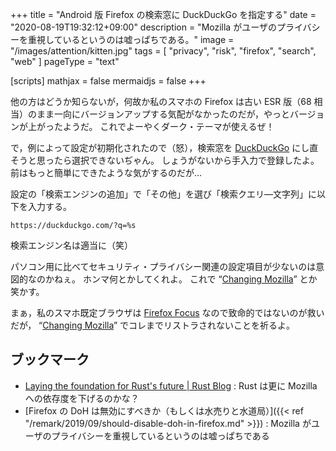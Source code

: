 +++
title = "Android 版 Firefox の検索窓に DuckDuckGo を指定する"
date =  "2020-08-19T19:32:12+09:00"
description = "Mozilla がユーザのプライバシーを重視しているというのは嘘っぱちである。"
image = "/images/attention/kitten.jpg"
tags = [ "privacy", "risk", "firefox", "search", "web" ]
pageType = "text"

[scripts]
  mathjax = false
  mermaidjs = false
+++

他の方はどうか知らないが，何故か私のスマホの Firefox は古い ESR 版（68 相当）のまま一向にバージョンアップする気配がなかったのだが，やっとバージョンが上がったようだ。
これでよーやくダーク・テーマが使えるぜ！

で，例によって設定が初期化されたので（怒），検索窓を [DuckDuckGo] にし直そうと思ったら選択できないぢゃん。
しょうがないから手入力で登録したよ。
前はもっと簡単にできたような気がするのだが...

設定の「検索エンジンの追加」で「その他」を選び「検索クエリ―文字列」に以下を入力する。

```text
https://duckduckgo.com/?q=%s
```

検索エンジン名は適当に（笑）

パソコン用に比べてセキュリティ・プライバシー関連の設定項目が少ないのは意図的なのかねぇ。
ホンマ何とかしてくれよ。
これで “[Changing Mozilla]” とか笑かす。

まぁ，私のスマホ既定ブラウザは [Firefox Focus](https://play.google.com/store/apps/details?id=org.mozilla.focus) なので致命的ではないのが救いだが， “[Changing Mozilla]” でコレまでリストラされないことを祈るよ。

## ブックマーク

- [Laying the foundation for Rust's future | Rust Blog](https://blog.rust-lang.org/2020/08/18/laying-the-foundation-for-rusts-future.html) : Rust は更に Mozilla への依存度を下げるのかな？
- [Firefox の DoH は無効にすべきか（もしくは水売りと水道局）]({{< ref "/remark/2019/09/should-disable-doh-in-firefox.md" >}}) : Mozilla がユーザのプライバシーを重視しているというのは嘘っぱちである

[DuckDuckGo]: https://duckduckgo.com/
[Changing Mozilla]: https://blog.mozilla.org/blog/2020/08/11/changing-world-changing-mozilla/ "Changing World, Changing Mozilla - The Mozilla Blog"
